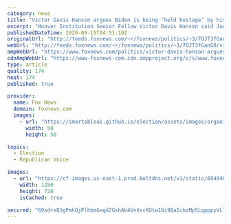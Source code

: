 ```yaml
---
category: news
title: "Victor Davis Hanson argues Biden is being ‘held hostage’ by his own party"
excerpt: "Hoover Institution Senior Fellow Victor Davis Hanson said Joe Biden is being held hostage by the Democrats as to not compromise his own campaign."
publishedDateTime: 2020-09-15T04:51:10Z
originalUrl: "http://feeds.foxnews.com/~r/foxnews/politics/~3/7OJT3fGanG0/victor-davis-hanson-argues-biden-being-held-hostage-by-his-own-party"
webUrl: "http://feeds.foxnews.com/~r/foxnews/politics/~3/7OJT3fGanG0/victor-davis-hanson-argues-biden-being-held-hostage-by-his-own-party"
ampWebUrl: "https://www.foxnews.com/politics/victor-davis-hanson-argues-biden-being-held-hostage-by-his-own-party.amp"
cdnAmpWebUrl: "https://www-foxnews-com.cdn.ampproject.org/c/s/www.foxnews.com/politics/victor-davis-hanson-argues-biden-being-held-hostage-by-his-own-party.amp"
type: article
quality: 174
heat: 174
published: true

provider:
  name: Fox News
  domain: foxnews.com
  images:
    - url: "https://smartableai.github.io/election/assets/images/organizations/foxnews.com-50x50.jpg"
      width: 50
      height: 50

topics:
  - Election
  - Republican Voice

images:
  - url: "https://cf-images.us-east-1.prod.boltdns.net/v1/static/694940094001/5224f17a-7432-42b5-89fc-7104671097b6/98f54939-dac6-4dff-8fb7-23f7abc9cbb7/1280x720/match/image.jpg"
    width: 1280
    height: 720
    isCached: true

secured: "69sd+xB3gPmhQjPlhbmGxqd2GshAb4VnXscKUtw1Ni98aIcbzMp5LqpppyVLl39rWSML0PPbDgLRN50IuasROsNKGpS9H5H7msEHxJ5uf4KqcxAUt3VIIds3+4SUXQsiA9xxOoEhlSy45NLiXi7vJ4IfdnTsXfOUu5mgE/nWa24nUiH65zrQM+iJ8OJ1GhSPFch05oOp2+PRaZtJAmumiQvCDyBFxqJ9p0IQQkj1454hc8ktfPisnZ9i8/zKFg68jL2nvi6tyWGIV8iK42lmcH76f3aWnyVL3qTdWmG+zjEbV5/fIHJkH7XZdkDijNCKh99T/75IAEXHucPldKkG/MoofyzqOraK+9ZOxtJJ1UI=;u0yWKfJBqNuUaf7AABZAEg=="
---
```


